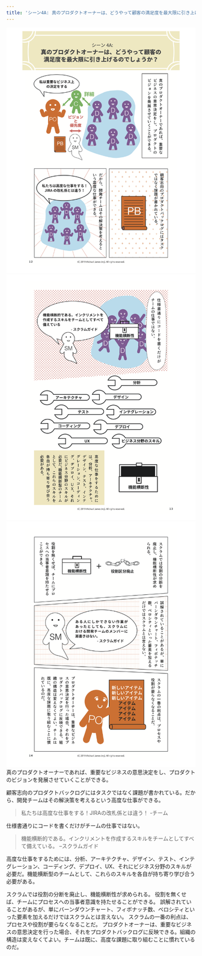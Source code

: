 ```yaml
---
title: 'シーン4A: 真のプロダクトオーナーは、どうやって顧客の満足度を最大限に引き上げるのでしょうか？'
---
```

[
    ![page 12](/images/page-12.png)
    ![page 13](/images/page-13.png)
    ![page 14](/images/page-14.png)
](/)
 真のプロダクトオーナーであれば、重要なビジネスの意思決定をし、プロダクトのビジョンを発展させていくことができる。

 顧客志向のプロダクトバックログにはタスクではなく課題が書かれている。だから、開発チームはその解決策を考えるという高度な仕事ができる。

> 私たちは高度な仕事をする！JIRAの改札係とは違う！
> -チーム

仕様書通りにコードを書くだけがチームの仕事ではない。

> 機能横断的である。インクリメントを作成するスキルをチームとしてすべて備えている。
> –スクラムガイド

高度な仕事をするためには、分析、アーキテクチャ、デザイン、テスト、インテグレーション、コーディング、デプロイ、UX、それにビジネス分野のスキルが必要だ。機能横断型のチームとして、これらのスキルを各自が持ち寄り学び合う必要がある。

スクラムでは役割の分断を廃止し、機能横断性が求められる。  役割を無くせば、チームにプロセスへの当事者意識を持たせることができる。  誤解されていることがあるが、単にバーンダウンチャート、フィボナッチ数、ベロシティといった要素を加えるだけではスクラムとは言えない。  スクラムの一番の利点は、プロセスや役割が要らなくなることだ。 プロダクトオーナーは、重要なビジネスの意思決定を行った場合、それをプロダクトバックログに反映できる。組織の構造は変えなくてよい。チームは既に、高度な課題に取り組むことに慣れているのだ。
